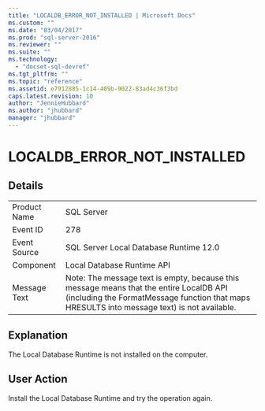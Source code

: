 ```yaml
---
title: "LOCALDB_ERROR_NOT_INSTALLED | Microsoft Docs"
ms.custom: ""
ms.date: "03/04/2017"
ms.prod: "sql-server-2016"
ms.reviewer: ""
ms.suite: ""
ms.technology: 
  - "docset-sql-devref"
ms.tgt_pltfrm: ""
ms.topic: "reference"
ms.assetid: e7912885-1c14-409b-9022-83ad4c36f3bd
caps.latest.revision: 10
author: "JennieHubbard"
ms.author: "jhubbard"
manager: "jhubbard"
---
```

# LOCALDB_ERROR_NOT_INSTALLED
    
## Details  
  
|||  
|-|-|  
|Product Name|SQL Server|  
|Event ID|278|  
|Event Source|SQL Server Local Database Runtime 12.0|  
|Component|Local Database Runtime API|  
|Message Text|Note: The message text is empty, because this message means that the entire LocalDB API (including the FormatMessage function that maps HRESULTS into message text) is not available.|  
  
## Explanation  
 The Local Database Runtime is not installed on the computer.  
  
## User Action  
 Install the Local Database Runtime and try the operation again.  
  
  